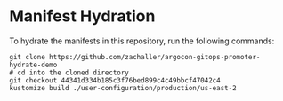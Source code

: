 # Manifest Hydration

To hydrate the manifests in this repository, run the following commands:

```shell
git clone https://github.com/zachaller/argocon-gitops-promoter-hydrate-demo
# cd into the cloned directory
git checkout 44341d334b185c3f76bed899c4c49bbcf47042c4
kustomize build ./user-configuration/production/us-east-2
```
